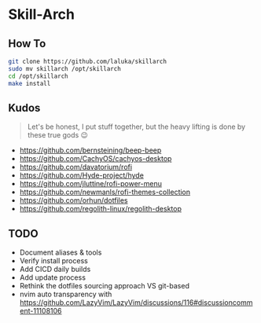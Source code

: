 # Skill-Arch

## How To

```bash
git clone https://github.com/laluka/skillarch
sudo mv skillarch /opt/skillarch
cd /opt/skillarch
make install
```

## Kudos

> Let's be honest, I put stuff together, but the heavy lifting is done by these true gods 😉

- https://github.com/bernsteining/beep-beep
- https://github.com/CachyOS/cachyos-desktop
- https://github.com/davatorium/rofi
- https://github.com/Hyde-project/hyde
- https://github.com/jluttine/rofi-power-menu
- https://github.com/newmanls/rofi-themes-collection
- https://github.com/orhun/dotfiles
- https://github.com/regolith-linux/regolith-desktop

## TODO

- Document aliases & tools
- Verify install process
- Add CICD daily builds
- Add update process
- Rethink the dotfiles sourcing approach VS git-based
- nvim auto transparency with https://github.com/LazyVim/LazyVim/discussions/116#discussioncomment-11108106
